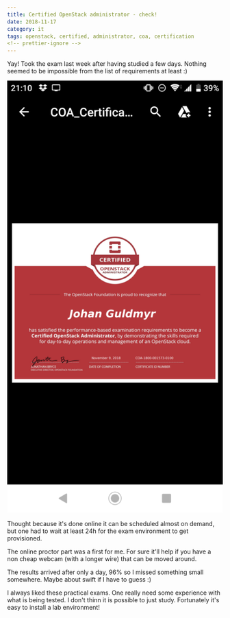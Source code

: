 ```yaml
---
title: Certified OpenStack administrator - check!
date: 2018-11-17
category: it
tags: openstack, certified, administrator, coa, certification
<!-- prettier-ignore -->
---
```


Yay! Took the exam last week after having studied a few days. Nothing seemed to
be impossible from the list of requirements at least :)

![I Got Cert'd](images/Screenshot_20181117-211026-512x1024.png)

Thought because it's done online it can be scheduled almost on demand, but one
had to wait at least 24h for the exam environment to get provisioned.

The online proctor part was a first for me. For sure it'll help if you have a
non cheap webcam (with a longer wire) that can be moved around.

The results arrived after only a day, 96% so I missed something small somewhere.
Maybe about swift if I have to guess :)

I always liked these practical exams. One really need some experience with what
is being tested. I don't thinn it is possible to just study. Fortunately it's
easy to install a lab environment!
